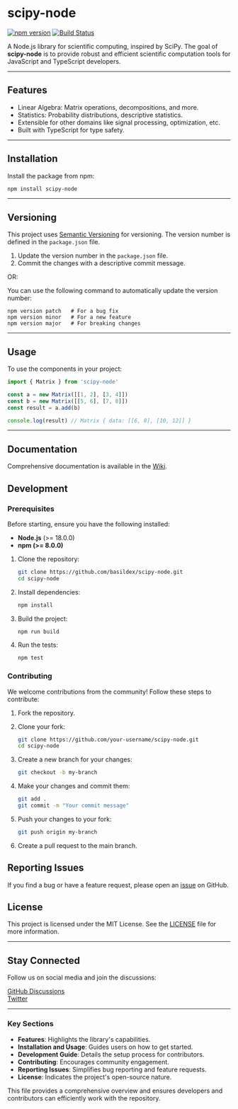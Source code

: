 # scipy-node

[![npm version](https://badge.fury.io/js/scipy-node.svg)](https://badge.fury.io/js/scipy-node)
[![Build Status](https://github.com/your-username/scipy-node/actions/workflows/ci.yml/badge.svg)](https://github.com/your-username/scipy-node/actions)

A Node.js library for scientific computing, inspired by SciPy. The goal of **scipy-node** is to provide robust and efficient scientific computation tools for JavaScript and TypeScript developers.

---

## Features

- Linear Algebra: Matrix operations, decompositions, and more.
- Statistics: Probability distributions, descriptive statistics.
- Extensible for other domains like signal processing, optimization, etc.
- Built with TypeScript for type safety.

---

## Installation

Install the package from npm:

```bash
npm install scipy-node
```

---

## Versioning

This project uses [Semantic Versioning](https://semver.org/) for versioning. The version number is defined in the `package.json` file.

1. Update the version number in the `package.json` file.
2. Commit the changes with a descriptive commit message.


OR:

You can use the following command to automatically update the version number:
   ```
   npm version patch   # For a bug fix
   npm version minor   # For a new feature
   npm version major   # For breaking changes
   ```

---

## Usage

To use the components in your project:

```js
import { Matrix } from 'scipy-node'

const a = new Matrix([[1, 2], [3, 4]])
const b = new Matrix([[5, 6], [7, 8]])
const result = a.add(b)

console.log(result) // Matrix { data: [[6, 8], [10, 12]] }
```

---

## Documentation

Comprehensive documentation is available in the [Wiki](https://github.com/basildex/scipy-node/wiki).


## Development

### Prerequisites

Before starting, ensure you have the following installed:

- **Node.js** (>= 18.0.0)
- **npm (>= 8.0.0)**



1. Clone the repository:

   ```bash
   git clone https://github.com/basildex/scipy-node.git
   cd scipy-node
   ```

2. Install dependencies:

   ```bash
   npm install
   ```

3. Build the project:

   ```bash
   npm run build
   ```

3. Run the tests:

   ```bash
   npm test
   ```

### Contributing

We welcome contributions from the community! Follow these steps to contribute:

1. Fork the repository.
2. Clone your fork:

   ```bash
   git clone https://github.com/your-username/scipy-node.git
   cd scipy-node
   ```
3. Create a new branch for your changes:

   ```bash
   git checkout -b my-branch
   ```
4. Make your changes and commit them:

   ```bash
   git add .
   git commit -m "Your commit message"
   ```
5. Push your changes to your fork:

   ```bash
   git push origin my-branch
   ```
6. Create a pull request to the main branch.


## Reporting Issues

If you find a bug or have a feature request, please open an [issue](https://github.com/basildex/scipy-node/issues) on GitHub.

## License

This project is licensed under the MIT License. See the [LICENSE](LICENSE) file for more information.

---

## Stay Connected

Follow us on social media and join the discussions:

[GitHub Discussions](https://github.com/basildex/scipy-node/discussions)        
[Twitter](https://twitter.com/sci_node)

---

### Key Sections
- **Features**: Highlights the library's capabilities.
- **Installation and Usage**: Guides users on how to get started.
- **Development Guide**: Details the setup process for contributors.
- **Contributing**: Encourages community engagement.
- **Reporting Issues**: Simplifies bug reporting and feature requests.
- **License**: Indicates the project's open-source nature.

This file provides a comprehensive overview and ensures developers and contributors can efficiently work with the repository.